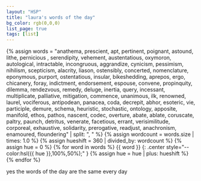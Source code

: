 ```yaml
---
layout: "HSP"
title: "laura's words of the day"
bg_color: rgb(0,0,0)
list_page: true
tags: [list]
---
```


{% assign words = "anathema, prescient, apt, pertinent, poignant, astound, lithe, pernicious , serendipity, vehement, austentatious, oxymoron, autological, intractable, incongruous, aggrandize, cynicism, pessimism, nihilism, scepticism, alacrity, liason, ostensibly, concerted, nomenclature, eponymous, purport, ostentatious, insular, bikeshedding, aprepos, ergo, chicanery, foray, indictment, endorsement, espouse, convene, propinquity, dilemma, rendezvous, remedy, deluge, inertia, query, incessant, multiplicate, palliative, mitigation, commence, unanimous, ilk, renowned, laurel, vociferous, antipodean, panacea, coda, decrepit, abhor, esoteric, vie, participle, demure, schema, heuristic, stochastic, ontology, apposite, manifold, ethos, pathos, nascent, codec, overture, abate, ablate, coruscate, paltry, paunch, detritus, venerate, facetious, errant, verisimilitude, corporeal, exhaustive, solidarity, prerogative, readjust, anachronism, enamoured, floundering" | split: ", " %}
{% assign wordcount = words.size | times: 1.0 %}
{% assign hueshift = 360 | divided_by: wordcount %}
{% assign hue = 0 %}
{% for word in words %}
{{ word }}
{: .center style="--color:hsl({{ hue }},100%,50%);" }
{% assign hue = hue | plus: hueshift %}
{% endfor %}

yes the words of the day are the same every day